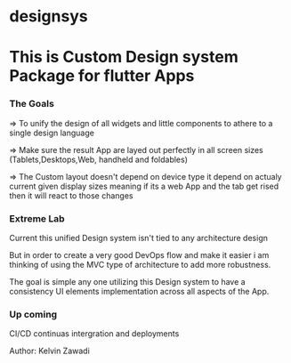 # designsys

<h1>  This is Custom Design system Package for flutter Apps  </h1>

   <h3> The Goals </h3>

=> To unify the design of all widgets and little components to athere to a single design language       

=> Make sure the result App are layed out perfectly in all screen sizes (Tablets,Desktops,Web,  handheld<normal phones> and foldables)

=> The Custom layout doesn't depend on device type it depend on actualy current given display sizes
   meaning if its a web App and the tab get rised then it will react to those changes 



   <h3>  Extreme Lab </h3>

Current this unified Design system isn't tied to any architecture design 

But in order to create a very good DevOps flow and make it easier i am thinking of using the MVC type of architecture to add more robustness.

The goal is simple any one utilizing this Design system to have a consistency UI elements implementation across all aspects of the App.

   <h3> Up coming </h3>

   CI/CD  continuas intergration and deployments

Author: Kelvin Zawadi
